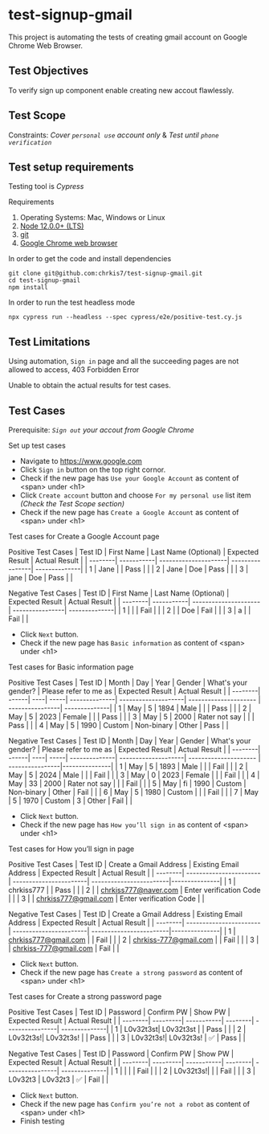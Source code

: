 # test-signup-gmail
This project is automating the tests of creating gmail account on Google Chrome Web Browser.

## Test Objectives
To verify sign up component enable creating new accout flawlessly.

## Test Scope
Constraints: _Cover `personal use` account only_ & _Test until `phone verification`_

## Test setup requirements
Testing tool is _Cypress_

Requirements
1. Operating Systems: Mac, Windows or Linux
2. [Node 12.0.0+ (LTS)](https://docs.npmjs.com/downloading-and-installing-node-js-and-npm)
3. [git](https://git-scm.com/book/en/v2/Getting-Started-Installing-Git)
4. [Google Chrome web browser](https://support.google.com/chrome/answer/95346?hl=en&co=GENIE.Platform%3DDesktop)

In order to get the code and install dependencies
```
git clone git@github.com:chrkis7/test-signup-gmail.git
cd test-signup-gmail
npm install
```

In order to run the test headless mode
```
npx cypress run --headless --spec cypress/e2e/positive-test.cy.js
```

## Test Limitations
Using automation, `Sign in` page and all the succeeding pages are not allowed to access, 403 Forbidden Error

Unable to obtain the actual results for test cases.

## Test Cases
Prerequisite: _`Sign out` your accout from Google Chrome_

Set up test cases
* Navigate to https://www.google.com
* Click `Sign in` button on the top right cornor.
* Check if the new page has `Use your Google Account` as content of \<span\> under \<h1\>
* Click `Create account` button and choose `For my personal use` list item _(Check the Test Scope section)_
* Check if the new page has `Create a Google Account` as content of \<span\> under \<h1\>

Test cases for Create a Google Account page

  Positive Test Cases
  | Test ID | First Name | Last Name (Optional) | Expected Result | Actual Result |
  | --------| -----------| ---------------------| ----------------| --------------|
  | 1       | Jane       |                      | Pass            |               |
  | 2       | Jane       | Doe                  | Pass            |               |
  | 3       | jane       | Doe                  | Pass            |               |

  Negative Test Cases
  | Test ID | First Name | Last Name (Optional) | Expected Result | Actual Result |
  | --------| -----------| ---------------------| ----------------| --------------|
  | 1       |            |                      | Fail            |               |
  | 2       |            | Doe                  | Fail            |               |
  | 3       | a          |                      | Fail            |               |

* Click `Next` button.
* Check if the new page has `Basic information` as content of \<span\> under \<h1\>

Test cases for Basic information page

  Positive Test Cases
  | Test ID | Month | Day | Year | Gender        | What's your gender? | Please refer to me as | Expected Result | Actual Result |
  | --------| ------| ----| -----| --------------| --------------------| --------------------- | ----------------| --------------|
  | 1       | May   | 5   | 1894 | Male          |                     |                       | Pass            |               |
  | 2       | May   | 5   | 2023 | Female        |                     |                       | Pass            |               |
  | 3       | May   | 5   | 2000 | Rater not say |                     |                       | Pass            |               |
  | 4       | May   | 5   | 1990 | Custom        | Non-binary          | Other                 | Pass            |               |

  Negative Test Cases
  | Test ID | Month | Day | Year | Gender        | What's your gender? | Please refer to me as | Expected Result | Actual Result |
  | --------| ------| ----| -----| --------------| --------------------| --------------------- | ----------------|---------------|
  | 1       | May   | 5   | 1893 | Male          |                     |                       | Fail            |               |
  | 2       | May   | 5   | 2024 | Male          |                     |                       | Fail            |               |
  | 3       | May   | 0   | 2023 | Female        |                     |                       | Fail            |               |
  | 4       | May   | 33  | 2000 | Rater not say |                     |                       | Fail            |               |
  | 5       | May   | fi  | 1990 | Custom        | Non-binary          | Other                 | Fail            |               |
  | 6       | May   | 5   | 1980 | Custom        |                     |                       | Fail            |               |
  | 7       | May   | 5   | 1970 | Custom        | 3                   | Other                 | Fail            |               |

* Click `Next` button.
* Check if the new page has `How you’ll sign in` as content of \<span\> under \<h1\>

Test cases for How you’ll sign in page

  Positive Test Cases
  | Test ID | Create a Gmail Address | Existing Email Address | Expected Result         | Actual Result |
  | --------| -----------------------| -----------------------| ------------------------|---------------|
  | 1       | chrkiss777             |                        | Pass                    |               |
  | 2       |                        | chrkiss777@naver.com   | Enter verification Code |               |
  | 3       |                        | chrkiss777@gmail.com   | Enter verification Code |               |

  Negative Test Cases
  | Test ID | Create a Gmail Address | Existing Email Address | Expected Result         | Actual Result |
  | --------| -----------------------| -----------------------| ------------------------|---------------|
  | 1       | chrkiss777@gmail.com   |                        | Fail                    |               |
  | 2       | chrkiss-777@gmail.com  |                        | Fail                    |               |
  | 3       |                        | chrkiss-777@gmail.com  | Fail                    |               |

* Click `Next` button.
* Check if the new page has `Create a strong password` as content of \<span\> under \<h1\>  

Test cases for Create a strong password page

  Positive Test Cases
  | Test ID | Password | Confirm PW | Show PW | Expected Result | Actual Result |
  | --------| ---------| -----------| --------| ----------------| --------------|
  | 1       | L0v32t3st| L0v32t3st  |         | Pass            |               |
  | 2       | L0v32t3s!| L0v32t3s!  |         | Pass            |               |
  | 3       | L0v32t3s!| L0v32t3s!  | ✅      | Pass            |               |

  Negative Test Cases
  | Test ID | Password | Confirm PW | Show PW | Expected Result | Actual Result |
  | --------| ---------| -----------| --------| ----------------| --------------|
  | 1       |          |            |         | Fail            |               |
  | 2       | L0v32t3s!|            |         | Fail            |               |
  | 3       | L0v32t3  | L0v32t3    | ✅      | Fail            |               |

* Click `Next` button.
* Check if the new page has `Confirm you’re not a robot` as content of \<span\> under \<h1\>  
* Finish testing

